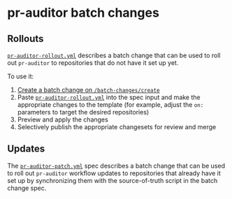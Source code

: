 # pr-auditor batch changes

## Rollouts

[`pr-auditor-rollout.yml`](./pr-auditor-rollout.yml) describes a batch change that can be used to roll out `pr-auditor` to repositories that do not have it set up yet.

To use it:

1. [Create a batch change on `/batch-changes/create`](https://k8s.sgdev.org/batch-changes/create)
2. Paste [`pr-auditor-rollout.yml`](./pr-auditor-rollout.yml) into the spec input and make the appropriate changes to the template (for example, adjust the `on:` parameters to target the desired repositories)
3. Preview and apply the changes
4. Selectively publish the appropriate changesets for review and merge

## Updates

The [`pr-auditor-patch.yml`](./pr-auditor-patch.yml) spec describes a batch change that can be used to roll out `pr-auditor` workflow updates to repositories that already have it set up by synchronizing them with the source-of-truth script in the batch change spec.

